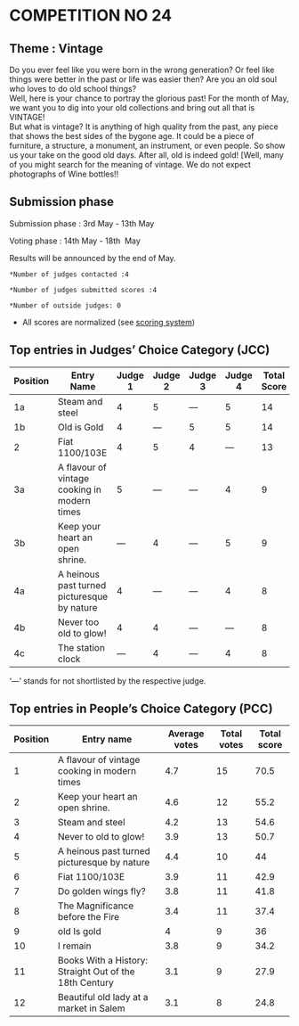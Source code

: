 
# COMPETITION NO 24

## Theme : Vintage
Do you ever feel like you were born in the wrong generation? 
Or feel like things were better in the past or life was easier then? 
Are you an old soul who loves to do old school things?  
Well, here is your chance to portray the glorious past! 
For the month of May, we want you to dig into your old collections and bring out all that is VINTAGE!  
But what is vintage? It is anything of high quality from the past, any piece that shows the best sides of the bygone age. 
It could be a piece of furniture, a structure, a monument,  an instrument, or even people. So show us your take on the good old days. 
After all, old is indeed gold!  [Well, many of you might search for the meaning of vintage. We do not expect photographs of Wine bottles!!

## Submission phase
Submission phase : 3rd May - 13th May

Voting phase : 14th May - 18th  May

Results will be announced by the end of May.

	*Number of judges contacted :4

	*Number of judges submitted scores :4
    
	*Number of outside judges: 0

* All scores are normalized (see [scoring system](https://github.com/photography2018/competition/blob/master/scoring.md))
						

## Top entries in Judges’ Choice Category (JCC)	

|Position	|Entry Name|	Judge 1	| Judge 2	| Judge 3	| Judge 4	| Total Score |
|--|--|--|--|--|--|--|					
|1a |Steam and steel	|4	|5	|—	|5	|14
|1b |Old is Gold	|4	|—	|5	|5	|14
|2 |Fiat 1100/103E	|4	|5	|4	|—	|13
|3a |A flavour of vintage cooking in modern times	|5	|—	|—	|4	|9
|3b |Keep your heart an open shrine.	|—	|4	|—	|5	|9
|4a |A heinous past turned picturesque by nature	|4	|—	|—	|4	|8
|4b |Never too old to glow!	|4	|4	|—	|—	|8
|4c |The station clock	|—	|4	|—	|4	|8
						
						
‘—’ stands for not shortlisted by the respective judge.	

## Top entries in People’s Choice Category (PCC)			
				
				
|Position	|Entry name	|Average votes	|Total votes	|Total score |
|--|--|--|--|--|
|1	|A flavour of vintage cooking in modern times	|4.7	|15	|70.5
|2	|Keep your heart an open shrine.	|4.6	|12	|55.2
|3	|Steam and steel	|4.2	|13	|54.6
|4	|Never to old to glow!	|3.9	|13	|50.7
|5	|A heinous past turned picturesque by nature	|4.4	|10	|44
|6	|Fiat 1100/103E	|3.9	|11	|42.9
|7	|Do golden wings fly?	|3.8	|11	|41.8
|8	|The Magnificance before the Fire	|3.4	|11	|37.4
|9	|old Is gold 	|4	|9	|36
|10	|I remain	|3.8	|9	|34.2
|11	|Books With a History: Straight Out of the 18th Century 	|3.1	|9	|27.9
|12	|Beautiful old lady at a market in Salem	|3.1	|8	|24.8
